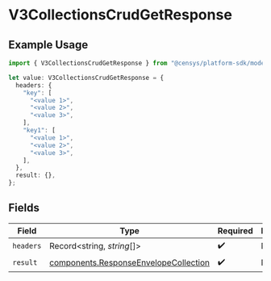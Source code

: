 # V3CollectionsCrudGetResponse

## Example Usage

```typescript
import { V3CollectionsCrudGetResponse } from "@censys/platform-sdk/models/operations";

let value: V3CollectionsCrudGetResponse = {
  headers: {
    "key": [
      "<value 1>",
      "<value 2>",
      "<value 3>",
    ],
    "key1": [
      "<value 1>",
      "<value 2>",
      "<value 3>",
    ],
  },
  result: {},
};
```

## Fields

| Field                                                                                          | Type                                                                                           | Required                                                                                       | Description                                                                                    |
| ---------------------------------------------------------------------------------------------- | ---------------------------------------------------------------------------------------------- | ---------------------------------------------------------------------------------------------- | ---------------------------------------------------------------------------------------------- |
| `headers`                                                                                      | Record<string, *string*[]>                                                                     | :heavy_check_mark:                                                                             | N/A                                                                                            |
| `result`                                                                                       | [components.ResponseEnvelopeCollection](../../models/components/responseenvelopecollection.md) | :heavy_check_mark:                                                                             | N/A                                                                                            |